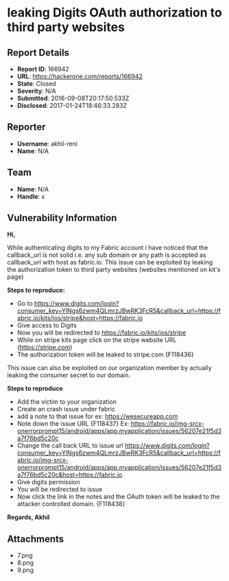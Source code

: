 # leaking Digits OAuth authorization to third party websites

## Report Details
- **Report ID**: 166942
- **URL**: https://hackerone.com/reports/166942
- **State**: Closed
- **Severity**: N/A
- **Submitted**: 2016-09-08T20:17:50.533Z
- **Disclosed**: 2017-01-24T18:46:33.283Z

## Reporter
- **Username**: akhil-reni
- **Name**: N/A

## Team
- **Name**: N/A
- **Handle**: x

## Vulnerability Information
**Hi,**

While authenticating digits to my Fabric account i have noticed that the callback_url is not solid i.e. any sub domain or any path is accepted as callback_url with host as fabric.io.
This issue can be exploited by leaking the authorization token to third party websites (websites mentioned on kit's page)

**Steps to reproduce:**
- Go to https://www.digits.com/login?consumer_key=YlNgs6zwm4QLmrzJBwRK3FcR5&callback_url=https://fabric.io/kits/ios/stripe&host=https://fabric.io
- Give access to Digits
- Now you will be redirected to https://fabric.io/kits/ios/stripe
- While on stripe kits page click on the stripe website URL (https://stripe.com)
- The authorization token will be leaked to stripe.com 
{F118436}

This issue can also be exploited on our organization member by actually leaking the consumer secret to our domain. 

**Steps to reproduce**
- Add the victim to your organization
- Create an crash issue under fabric
- add a note to that issue for ex: https://wesecureapp.com
- Note down the issue URL
{F118437}
Ex: https://fabric.io/img-srcx-onerrorprompt15/android/apps/app.myapplication/issues/56207e21f5d3a7f76bd5c20c
- Change the call back URL to issue url
https://www.digits.com/login?consumer_key=YlNgs6zwm4QLmrzJBwRK3FcR5&callback_url=https://fabric.io/img-srcx-onerrorprompt15/android/apps/app.myapplication/issues/56207e21f5d3a7f76bd5c20c&host=https://fabric.io
- Give digits permission
- You will be redirected to issue
- Now click the link in the notes and the OAuth token will be leaked to the attacker controlled domain.
{F118438}

**Regards,
Akhil**

## Attachments
- 7.png
- 8.png
- 9.png
